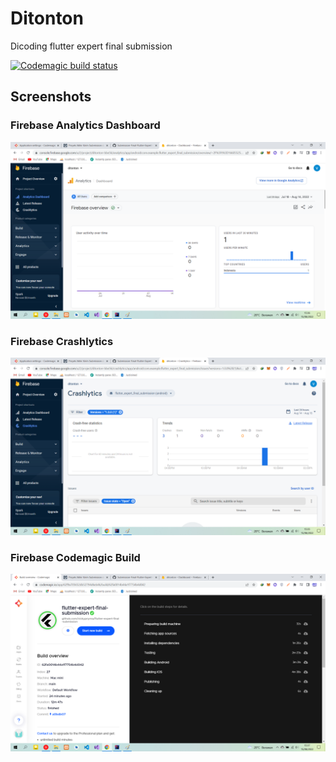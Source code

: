 # Ditonton

Dicoding flutter expert final submission

[![Codemagic build status](https://api.codemagic.io/apps/62f9a705652db52794d6eb46/62f9a705652db52794d6eb45/status_badge.svg)](https://codemagic.io/apps/62f9a705652db52794d6eb46/62f9a705652db52794d6eb45/latest_build)

## Screenshots

### Firebase Analytics Dashboard

<img src="screenshots/analytics.png">

### Firebase Crashlytics

<img src="screenshots/crashlytics.png">

### Firebase Codemagic Build

<img src="screenshots/codemagic.png">